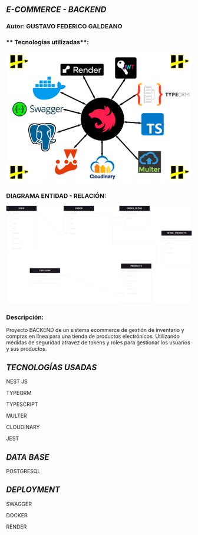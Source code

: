 ## **_E-COMMERCE - BACKEND_**

### **Autor**: GUSTAVO FEDERICO GALDEANO


### ** Tecnologías utilizadas**:

![Descripción de la imagen](back/src/assets/proyecto-integrador-tecnologias.png) 

### **DIAGRAMA ENTIDAD - RELACIÓN**:

![Descripción de la imagen](back/src/assets/DER-E-COMMERCE.png) 

### **Descripción**:
Proyecto BACKEND de un sistema ecommerce de gestión de inventario y compras en línea para una tienda de productos electrónicos. Utilizando medidas de seguridad atravez de tokens y roles para gestionar los usuarios y sus productos.

## **_TECNOLOGÍAS USADAS_**

NEST JS

TYPEORM

TYPESCRIPT

MULTER

CLOUDINARY

JEST


## **_DATA BASE_**

POSTGRESQL

## **_DEPLOYMENT_**

SWAGGER

DOCKER

RENDER
